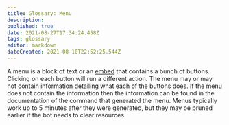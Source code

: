 ```yaml
---
title: Glossary: Menu
description: 
published: true
date: 2021-08-27T17:34:24.458Z
tags: glossary
editor: markdown
dateCreated: 2021-08-10T22:52:25.544Z
---
```


A menu is a block of text or an [embed](/glossary/embed) that contains a bunch of buttons. Clicking on each button will run a different action. The menu may or may not contain information detailing what each of the buttons does. If the menu does not contain the information then the information can be found in the documentation of the command that generated the menu. Menus typically work up to 5 minutes after they were generated, but they may be pruned earlier if the bot needs to clear resources.